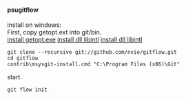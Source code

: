 #### psugitflow

install on windows:  
First, copy getopt.ext into git/bin.  
[install getopt.exe](http://gnuwin32.sourceforge.net/downlinks/util-linux-ng-dep-zip.php)
[install dll libintl](http://gnuwin32.sourceforge.net/downlinks/libintl-dep-zip.php)
[install dll libintl](http://gnuwin32.sourceforge.net/downlinks/libiconv-dep-zip.php)
```
git clone --recursive git://github.com/nvie/gitflow.git
cd gitflow
contrib\msysgit-install.cmd "C:\Program Files (x86)\Git"
```

start.
```
git flow init
```
